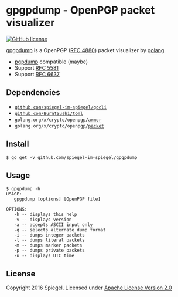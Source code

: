# gpgpdump - OpenPGP packet visualizer

[![GitHub license](https://img.shields.io/badge/license-Apache%202-blue.svg)](https://raw.githubusercontent.com/spiegel-im-spiegel/gpgpdump/master/LICENSE)

[gpgpdump](https://github.com/spiegel-im-spiegel/gpgpdump) is a OpenPGP ([RFC 4880](https://tools.ietf.org/html/rfc4880)) packet visualizer by [golang](https://golang.org/).

- [pgpdump](https://github.com/kazu-yamamoto/pgpdump) compatible (maybe)
- Support [RFC 5581](http://tools.ietf.org/html/rfc5581)
- Support [RFC 6637](http://tools.ietf.org/html/rfc6637)

## Dependencies

- [`github.com/spiegel-im-spiegel/gocli`](https://github.com/spiegel-im-spiegel/gocli)
- [`github.com/BurntSushi/toml`](https://github.com/BurntSushi/toml)
- `golang.org/x/crypto/openpgp/`[`armor`](https://godoc.org/golang.org/x/crypto/openpgp/armor)
- `golang.org/x/crypto/openpgp/`[`packet`](https://godoc.org/golang.org/x/crypto/openpgp/packet)

## Install

```
$ go get -v github.com/spiegel-im-spiegel/gpgpdump
```

## Usage

```
$ gpgpdump -h
USAGE:
   gpgpdump [options] [OpenPGP file]

OPTIONS:
   -h -- displays this help
   -v -- displays version
   -a -- accepts ASCII input only
   -g -- selects alternate dump format
   -i -- dumps integer packets
   -l -- dumps literal packets
   -m -- dumps marker packets
   -p -- dumps private packets
   -u -- displays UTC time
```

## License

Copyright 2016 Spiegel.
Licensed under [Apache License Version 2.0](http://www.apache.org/licenses/LICENSE-2.0)
